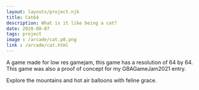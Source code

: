 ```yaml
---
layout: layouts/project.njk
title: Cat64
description: What is it like being a cat?
date: 2020-08-07
tags: project
image : /arcade/cat.p8.png
link : /arcade/cat.html
---
```


A game made for low res gamejam, this game has a resolution of 64 by 64. This game was also a proof of concept for my GBAGameJam2021 entry.

Explore the mountains and hot air balloons with feline grace.